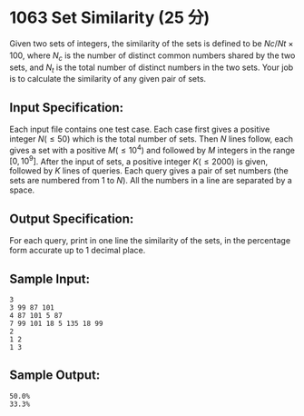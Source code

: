 # 1063 Set Similarity (25 分)

Given two sets of integers, the similarity of the sets is defined to be $N_​c/N_​t × 100%$, where $N_c$ is the number of distinct common numbers shared by the two sets, and $N_t$ is the total number of distinct numbers in the two sets. Your job is to calculate the similarity of any given pair of sets.

## Input Specification:
Each input file contains one test case. Each case first gives a positive integer $N (≤50)$ which is the total number of sets. Then $N$ lines follow, each gives a set with a positive $M (≤10^4)$ and followed by $M$ integers in the range $[0,10^9]$. After the input of sets, a positive integer $K (≤2000)$ is given, followed by $K$ lines of queries. Each query gives a pair of set numbers (the sets are numbered from $1$ to $N$). All the numbers in a line are separated by a space.

## Output Specification:
For each query, print in one line the similarity of the sets, in the percentage form accurate up to 1 decimal place.

## Sample Input:
```
3
3 99 87 101
4 87 101 5 87
7 99 101 18 5 135 18 99
2
1 2
1 3
```

## Sample Output:
```
50.0%
33.3%
```
